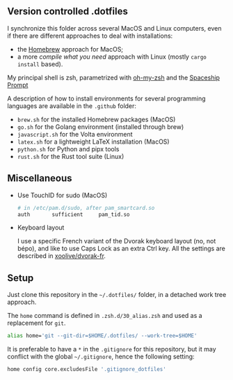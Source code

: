 ## Version controlled .dotfiles

I synchronize this folder across several MacOS and Linux computers, even if there are different approaches to deal with installations:

- the [Homebrew](https://brew.sh) approach for MacOS;
- a more _compile what you need_ approach with Linux (mostly `cargo install` based).

My principal shell is zsh, parametrized with [oh-my-zsh](https://ohmyz.sh/) and the [Spaceship Prompt](https://github.com/spaceship-prompt/spaceship-prompt)

A description of how to install environments for several programming languages are available in the `.github` folder:

- `brew.sh` for the installed Homebrew packages (MacOS)
- `go.sh` for the Golang environment (installed through brew)
- `javascript.sh` for the Volta environment
- `latex.sh` for a lightweight LaTeX installation (MacOS)
- `python.sh` for Python and pipx tools
- `rust.sh` for the Rust tool suite (Linux)

## Miscellaneous

- Use TouchID for sudo (MacOS)

  ```sh
  # in /etc/pam.d/sudo, after pam_smartcard.so
  auth       sufficient     pam_tid.so
  ```

- Keyboard layout

  I use a specific French variant of the Dvorak keyboard layout (no, not bépo), and like to use Caps Lock as an extra Ctrl key. All the settings are described in [xoolive/dvorak-fr](https://github.com/xoolive/dvorak-fr).


## Setup

Just clone this repository in the `~/.dotfiles/` folder, in a detached work tree approach.

The `home` command is defined in `.zsh.d/30_alias.zsh` and used as a replacement for `git`.

```zsh
alias home='git --git-dir=$HOME/.dotfiles/ --work-tree=$HOME'
```

It is preferable to have a `*` in the `.gitignore` for this repository, but it may conflict with the global `~/.gitignore`, hence the following setting:

```zsh
home config core.excludesFile '.gitignore_dotfiles'
```
